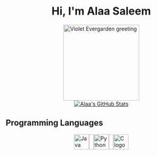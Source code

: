 <!DOCTYPE html>
<html>

<body>
  <h1 style="text-align: center;">Hi, I'm Alaa Saleem</h1>

  <div style="display: flex; justify-content: center;">
    <img height="200" src="https://media.tenor.com/2FGOkckYVfUAAAAC/violet-evergarden-hi.gif" alt="Violet Evergarden greeting" />
  </div>

  <div style="text-align: center;">
    <a href="https://github.com/alaasaleem">
      <img src="https://github-readme-stats.vercel.app/api?username=alaasaleem&show_icons=true&theme=radical&hide_border=true&bg_color=000000&text_color=FFFFFF&icon_color=FF0000&title_color=FF0000" alt="Alaa's GitHub Stats" />
    </a>
  </div>

  <h2>Programming Languages</h2>

  <div style="display: flex; justify-content: center;">
    <img src="https://cdn.jsdelivr.net/gh/devicons/devicon/icons/java/java-original.svg" height="40" alt="Java logo" />
    <img width="12" />
    <img src="https://cdn.jsdelivr.net/gh/devicons/devicon/icons/python/python-original.svg" height="40" alt="Python logo" />
    <img width="12" />
    <img src="https://cdn.jsdelivr.net/gh/devicons/devicon/icons/c/c-original.svg" height="40" alt="C logo" />
  </div>
</body>

</html>
